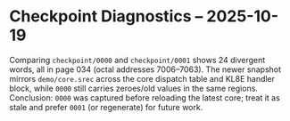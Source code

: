 # Checkpoint Diagnostics – 2025-10-19

Comparing `checkpoint/0000` and `checkpoint/0001` shows 24 divergent words, all in page 034 (octal addresses 7006–7063). The newer snapshot mirrors `demo/core.srec` across the core dispatch table and KL8E handler block, while `0000` still carries zeroes/old values in the same regions. Conclusion: `0000` was captured before reloading the latest core; treat it as stale and prefer `0001` (or regenerate) for future work.
